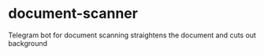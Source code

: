 # document-scanner
Telegram bot for document scanning straightens the document and cuts out background
